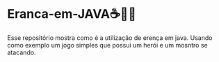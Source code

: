 # Eranca-em-JAVA☕👨‍💻
Esse repositório mostra como é a utilização de erença em java. Usando como exemplo um jogo simples que possui um herói e um mosntro se atacando.
